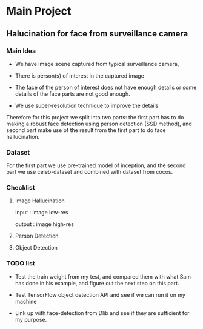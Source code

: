 # Main Project 
## **Halucination for face from surveillance camera**

### **Main Idea**

- We have image scene captured from typical surveillance camera,

- There is person(s) of interest in the captured image

- The face of the person of interest does not have enough details or some details of the face parts are not good enough.

- We use super-resolution technique to improve the details

Therefore for this project we split into two parts: the first part has to do making a robust face detection using person detection (SSD method), and second part make use of the result from the first part to do face hallucination.

### **Dataset**

For the first part we use pre-trained model of inception, and the second part we use celeb-dataset and combined with dataset from cocos. 

### **Checklist**

1. Image Hallucination

    input : image low-res

    output : image high-res

2. Person Detection

3. Object Detection

### **TODO list**

- Test the train weight from my test, and compared them with what Sam has done in his example, and figure out the next step on this part.

- Test TensorFlow object detection API and see if we can run it on my machine

- Link up with face-detection from Dlib and see if they are sufficient for my purpose.

